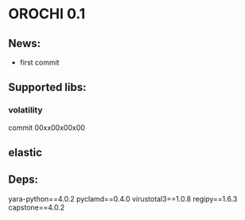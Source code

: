# OROCHI 0.1
## News:
- first commit

## Supported libs:
### volatility
commit 00xx00x00x00
## elastic


## Deps:
yara-python==4.0.2
pyclamd==0.4.0
virustotal3==1.0.8
regipy==1.6.3
capstone==4.0.2
